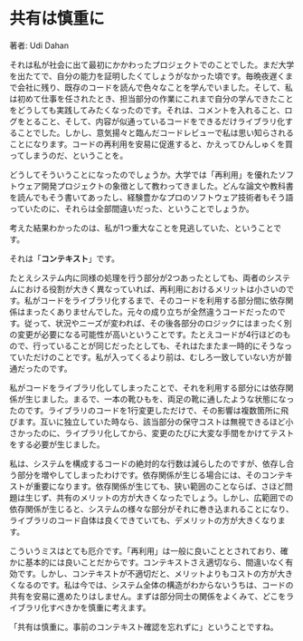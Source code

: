 共有は慎重に
====

著者: Udi Dahan

それは私が社会に出て最初にかかわったプロジェクトでのことでした。まだ大学を出たてで、自分の能力を証明したくてしょうがなかった頃です。毎晩夜遅くまで会社に残り、既存のコードを読んで色々なことを学んでいました。そして、私は初めて仕事を任されたとき、担当部分の作業にこれまで自分の学んできたことをどうしても実践してみたくなったのです。それは、コメントを入れること、ログをとること、そして、内容が似通っているコードをできるだけライブラリ化することでした。しかし、意気揚々と臨んだコードレビューで私は思い知らされることになります。コードの再利用を安易に促進すると、かえってひんしゅくを買ってしまうのだ、ということを。

どうしてそういうことになったのでしょうか。大学では「再利用」を優れたソフトウェア開発プロジェクトの象徴として教わってきました。どんな論文や教科書を読んでもそう書いてあったし、経験豊かなプロのソフトウェア技術者もそう語っていたのに、それらは全部間違いだった、ということでしょうか。

考えた結果わかったのは、私が1つ重大なことを見逃していた、ということです。

それは「**コンテキスト**」です。

たとえシステム内に同様の処理を行う部分が2つあったとしても、両者のシステムにおける役割が大きく異なっていれば、再利用におけるメリットは小さいのです。私がコードをライブラリ化するまで、そのコードを利用する部分間に依存関係はまったくありませんでした。元々の成り立ちが全然違うコードだったのです。従って、状況やニーズが変われば、その後各部分のロジックにはまったく別の変更が必要になる可能性が高いということです。たとえコードが4行ほどのもので、行っていることが同じだったとしても、それはたまたま一時的にそうなっていただけのことです。私が入ってくるより前は、むしろ一致していない方が普通だったのです。

私がコードをライブラリ化してしまったことで、それを利用する部分には依存関係が生じました。まるで、一本の靴ひもを、両足の靴に通したような状態になったのです。ライブラリのコードを1行変更しただけで、その影響は複数箇所に飛びます。互いに独立していた時なら、該当部分の保守コストは無視できるほど小さかったのに、ライブラリ化してから、変更のたびに大変な手間をかけてテストをする必要が生じました。

私は、システムを構成するコードの絶対的な行数は減らしたのですが、依存し合う部分を増やしてしまったわけです。依存関係が生じる場合には、そのコンテキストが重要になります。依存関係が生じても、狭い範囲のことならば、さほど問題は生じず、共有のメリットの方が大きくなったでしょう。しかし、広範囲での依存関係が生じると、システムの様々な部分がそれに巻き込まれることになり、ライブラリのコード自体は良くできていても、デメリットの方が大きくなります。

こういうミスはとても厄介です。「再利用」は一般に良いこととされており、確かに基本的には良いことだからです。コンテキストさえ適切なら、間違いなく有効です。しかし、コンテキストが不適切だと、メリットよりもコストの方が大きくなるのです。私は今では、システム全体の構造がわからないうちは、コードの共有を安易に進めたりはしません。まずは部分同士の関係をよくみて、どこをライブラリ化すべきかを慎重に考えます。

「共有は慎重に。事前のコンテキスト確認を忘れずに」ということですね。
